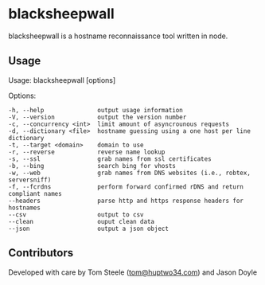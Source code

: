 blacksheepwall
===

blacksheepwall is a hostname reconnaissance tool written in node. 

## Usage ##

  Usage: blacksheepwall [options] <ip file>

  Options:

    -h, --help               output usage information
    -V, --version            output the version number
    -c, --concurrency <int>  limit amount of asyncrounous requests
    -d, --dictionary <file>  hostname guessing using a one host per line dictionary
    -t, --target <domain>    domain to use
    -r, --reverse            reverse name lookup
    -s, --ssl                grab names from ssl certificates
    -b, --bing               search bing for vhosts
    -w, --web                grab names from DNS websites (i.e., robtex, serversniff)
    -f, --fcrdns             perform forward confirmed rDNS and return compliant names
    --headers                parse http and https response headers for hostnames
    --csv                    output to csv
    --clean                  ouput clean data
    --json                   output a json object


## Contributors ##
Developed with care by Tom Steele (tom@huptwo34.com) and Jason Doyle
